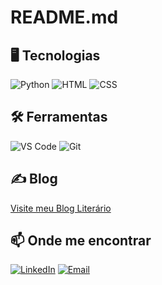 # README.md

## 🖥 Tecnologias
![Python](https://img.shields.io/badge/-Python-306998?style=flat-square&logo=python)
![HTML](https://img.shields.io/badge/-HTML-E34F26?style=flat-square&logo=html5)
![CSS](https://img.shields.io/badge/-CSS-1572B6?style=flat-square&logo=css3)

## 🛠 Ferramentas
![VS Code](https://img.shields.io/badge/-Visual%20Studio%20Code-007ACC?style=flat-square&logo=visualstudiocode)
![Git](https://img.shields.io/badge/-Git-F1502F?style=flat-square&logo=git)

## ✍ Blog

[Visite meu Blog Literário](http://maviramos.pythonanywhere.com/)

## 📫 Onde me encontrar
[![LinkedIn](https://img.shields.io/badge/LinkedIn-Vitória%20Alencar-0077B5?style=flat-square&logo=linkedin)](https://www.linkedin.com/in/vit%C3%B3ria-alencar-a2b11930a)
[![Email](https://img.shields.io/badge/Email-vitoriamariaifc%40gmail.com-D14836?style=flat-square&logo=gmail)](mailto:vitoriamariaifc@gmail.com)
